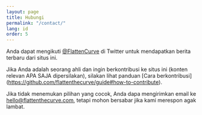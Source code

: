 ```yaml
---
layout: page
title: Hubungi
permalink: "/contact/"
lang: id
order: 5
---
```

Anda dapat mengikuti <a href="https://www.twitter.com/flattencurve">@FlattenCurve</a> di Twitter untuk mendapatkan berita terbaru dari situs ini.

Jika Anda adalah seorang ahli dan ingin berkontribusi ke situs ini (konten relevan APA SAJA dipersilakan), silakan lihat panduan [Cara berkontribusi] (https://github.com/flattenthecurve/guide#how-to-contribute).

Jika tidak menemukan pilihan yang cocok, Anda dapa mengirimkan email ke [hello@flattenthecurve.com](mailto:hello@flattenthecurve.com), tetapi mohon bersabar jika kami merespon agak lambat.
